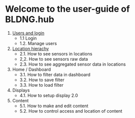 # Welcome to the user-guide of BLDNG.hub

1. [Users and login](https://github.com/bldng-ai/user-guide/blob/main/users-and-login/introduction.md)
    - 1.1 Login
    - 1.2. Manage users
2. [Location hierachy](https://github.com/bldng-ai/user-guide/blob/main/building/introduction.md)
    - 2.1. How to see sensors in locations
    - 2,2. How to see sensors raw data
    - 2.3. How to see aggregated sensor data in locations
3. Home / Dashboard
    - 3.1. How to filter data in dashboard
    - 3.2. How to save filter
    - 3.3. How to load filter
4. Displays
    - 4.1. How to setup display 2.0
5. Content
    - 5.1. How to make and edit content
    - 5.2. How to control access and location of content